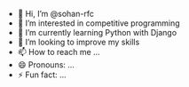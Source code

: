 - 👋 Hi, I’m @sohan-rfc
- 👀 I’m interested in competitive programming
- 🌱 I’m currently learning Python with Django
- 💞️ I’m looking to improve my skills
- 📫 How to reach me ...
- 😄 Pronouns: ...
- ⚡ Fun fact: ...

<!---
sohan-rfc/sohan-rfc is a ✨ special ✨ repository because its `README.md` (this file) appears on your GitHub profile.
You can click the Preview link to take a look at your changes.
--->
